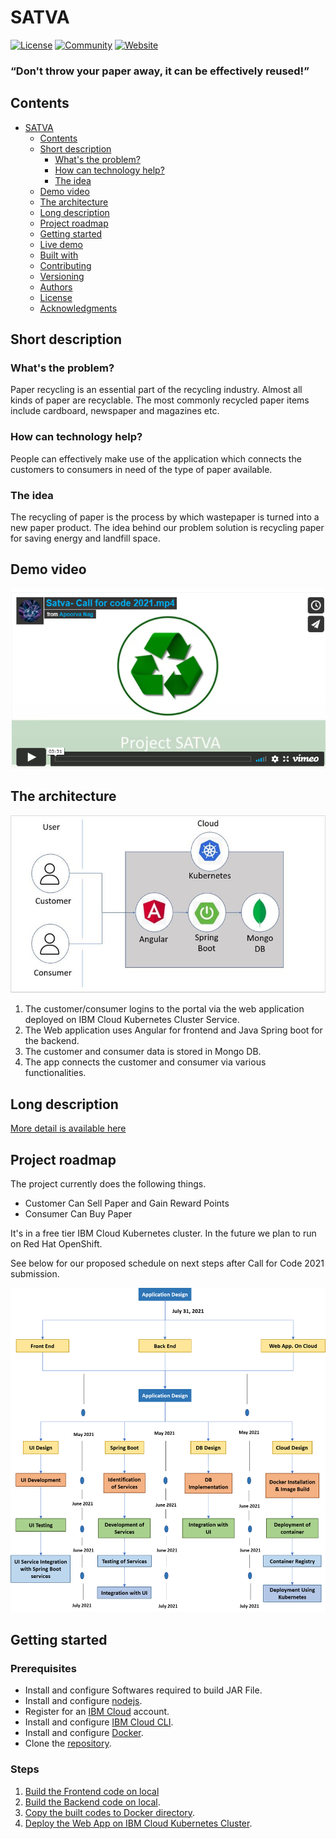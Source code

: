 # SATVA

[![License](https://img.shields.io/badge/License-Apache2-blue.svg)](https://www.apache.org/licenses/LICENSE-2.0) [![Community](https://img.shields.io/badge/Join-Community-blue)](http://169.57.112.133:30164/) [![Website](https://img.shields.io/badge/View-Website-blue)](http://169.57.112.133:30164/)

### “Don't throw your paper away, it can be effectively reused!”


## Contents

- [SATVA](#satva)
  - [Contents](#contents)
  - [Short description](#short-description)
    - [What's the problem?](#whats-the-problem)
    - [How can technology help?](#how-can-technology-help)
    - [The idea](#the-idea)
  - [Demo video](#demo-video)
  - [The architecture](#the-architecture)
  - [Long description](#long-description)
  - [Project roadmap](#project-roadmap)
  - [Getting started](#getting-started)
  - [Live demo](#live-demo)
  - [Built with](#built-with)
  - [Contributing](#contributing)
  - [Versioning](#versioning)
  - [Authors](#authors)
  - [License](#license)
  - [Acknowledgments](#acknowledgments)


## <a id = "short-description">Short description </a>

### <a id = "whats-the-problem">What's the problem? </a>

Paper recycling is an essential part of the recycling industry. Almost all kinds of paper are recyclable. The most commonly recycled paper items include cardboard, newspaper and magazines etc.

### <a id = "how-can-technology-help">How can technology help? </a>

People can effectively make use of the application which connects the customers to consumers in need of the type of paper available.


### <a id = "the-idea"> The idea </a>

The recycling of paper is the process by which wastepaper is turned into a new paper product. The idea behind our problem solution is recycling paper for saving energy and landfill space. 


## <a id = "demo-video"> Demo video  </a>

[![Watch the video](https://github.com/Rahul29111993/SATVA/blob/main/Images/SATVA_Vimeo_Image.png)](https://vimeo.com/581537692)

## <a id = "the-architecture"> The architecture </a>

![Video transcription/translation app](./Images/SATVA_Architecture.jpg)

1. The customer/consumer logins to the portal via the web application deployed on IBM Cloud Kubernetes Cluster Service.
2. The Web application uses Angular for frontend and Java Spring boot for the backend.
3. The customer and consumer data is stored in Mongo DB.
4. The app connects the customer and consumer via various functionalities.


## <a id = "long-description"> Long description </a>

[More detail is available here](./Docs/SATVA_Long_Description.docx)

## <a id = "project-roadmap"> Project roadmap </a>

The project currently does the following things.

- Customer Can Sell Paper and Gain Reward Points
- Consumer Can Buy Paper


It's in a free tier IBM Cloud Kubernetes cluster. In the future we plan to run on Red Hat OpenShift.

See below for our proposed schedule on next steps after Call for Code 2021 submission.

![Roadmap](./Images/Solution_Roadmap_Satva.png)

## <a id="getting-started" > Getting started </a>

### Prerequisites

- Install and configure Softwares required to build JAR File.
- Install and configure [nodejs](https://nodejs.org/en/download/).
- Register for an [IBM Cloud](https://www.ibm.com/account/reg/us-en/signup?formid=urx-42793&eventid=cfc-2020?cm_mmc=OSocial_Blog-_-Audience+Developer_Developer+Conversation-_-WW_WW-_-cfc-2020-ghub-starterkit-cooperation_ov75914&cm_mmca1=000039JL&cm_mmca2=10008917) account.
- Install and configure [IBM Cloud CLI](https://cloud.ibm.com/docs/cli?topic=cloud-cli-getting-started#overview).
- Install and configure [Docker](https://docs.docker.com/engine/install/).
- Clone the [repository](https://github.com/Call-for-Code/Solution-Starter-Kit-Cooperation-2020).

### Steps

1. [Build the Frontend code on local](#short-description)
2. [Build the Backend code on local](#2-backend-build).
3. [Copy the built codes to Docker directory](#3-copy-code-to-docker-directory).
4. [Deploy the Web App on IBM Cloud Kubernetes Cluster](#4-deploy-the-app).




